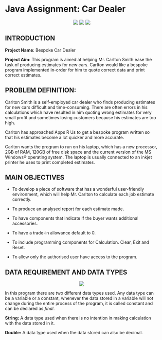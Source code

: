 # Java Assignment: Car Dealer

<p align="center">
<img src="https://i.gyazo.com/14ed3bdace6695f7285a7dfeb0d577c2.png">
<img src="https://i.gyazo.com/1876ba89c9004c702b5cdf7a0c87b644.png">
<img src="https://i.gyazo.com/d629621bdaecabfa89f024c43f5fca6f.png">


</p>

## INTRODUCTION

**Project Name:**	Bespoke Car Dealer

**Project Aim:** This program is aimed at helping Mr. Carlton Smith ease the task of producing estimates for new cars. Carlton would like a bespoke program implemented in-order for him to quote correct data and print correct estimates.

## PROBLEM DEFINITION:

Carlton Smith is a self-employed car dealer who finds producing estimates for new cars difficult and time-consuming. There are often errors in his calculations which have resulted in him quoting wrong estimates for very small profit and sometimes losing customers because his estimates are too high. 

Carlton has approached Apps R Us to get a bespoke program written so that his estimates become a lot quicker and more accurate.

Carlton wants the program to run on his laptop, which has a new processor, 2GB of RAM, 120GB of free disk space and the current version of the MS Windows® operating system. The laptop is usually connected to an inkjet printer he uses to print completed estimates.
 
## MAIN OBJECTIVES

-	To develop a piece of software that has a wonderful user-friendly environment, which will help Mr. Carlton to calculate each job estimate correctly. 

-	To produce an analysed report for each estimate made.

-	To have components that indicate if the buyer wants additional accessories.

-	To have a trade-in allowance default to 0.

-	To include programming components for Calculation. Clear, Exit and Reset.

-	To allow only the authorised user have access to the program.

## DATA REQUIREMENT AND DATA TYPES

<p align="center">
<img src="https://i.gyazo.com/421dca5de1d15327ae6f66dd04732248.png">
</p>

In this program there are two different data types used. Any data type can be a variable or a constant, whenever the data stored in a variable will not change during the entire process of the program, it is called constant and can be declared as _final_.

**String:**   A data type used when there is no intention in making calculation with the   data stored in it.

**Double:**   A data type used when the data stored can also be decimal.
